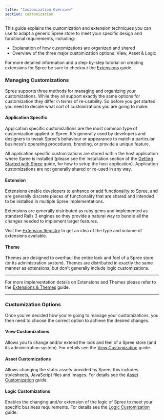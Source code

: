 ```yaml
---
title: "Customization Overview"
section: customization
---
```


This guide explains the customization and extension techniques you can
use to adapt a generic Spree store to meet your specific design and
functional requirements, including:

-   Explanation of how customizations are organized and shared
-   Overview of the three major customization options: View, Asset &
    Logic

For more detailed information and a step-by-step tutorial on creating
extensions for Spree be sure to checkout the
[Extensions](extensions_tutorial.html) guide.

### Managing Customizations

Spree supports three methods for managing and organizing your
customizations. While they all support exactly the same options for
customization they differ in terms of re-usability. So before you get
started you need to decide what sort of customizations you are going to
make.

#### Application Specific

Application specific customizations are the most common type of
customization applied to Spree. It's generally used by developers and
designers to tweak Spree's behaviour or appearance to match a particular
business's operating procedures, branding, or provide a unique feature.

All application specific customizations are stored within the host
application where Spree is installed (please see the Installation
section of the [Getting Started with Spree](getting_started_tutorial.html) guide,
for how to setup the host application). Application customizations are
not generally shared or re-used in any way.

#### Extension

Extensions enable developers to enhance or add functionality to Spree,
and are generally discrete pieces of functionality that are shared and
intended to be installed in multiple Spree implementations.

Extensions are generally distributed as ruby gems and implemented as
standard Rails 3 engines so they provide a natural way to bundle all the
changes needed to implement larger features.

Visit the [Extension Registry](http://spreecommerce.com/extensions) to
get an idea of the type and volume of extensions available.

#### Theme

Themes are designed to overhaul the entire look and feel of a Spree
store (or its administration system). Themes are distributed in exactly
the same manner as extensions, but don't generally include logic
customizations.

***
For more implementation details on Extensions and Themes please
refer to the [Extensions & Themes](extensions_tutorial.html) guide.
***

### Customization Options

Once you've decided how you're going to manage your customizations, you
then need to choose the correct option to achieve the desired changes.

#### View Customizations

Allows you to change and/or extend the look and feel of a Spree store
(and its administration system). For details see the [View
Customization](view_customization.html) guide.

#### Asset Customizations

Allows changing the static assets provided by Spree, this includes
stylesheets, JavaScript files and images. For details see the [Asset
Customization](asset_customization.html) guide.

#### Logic Customizations

Enables the changing and/or extension of the logic of Spree to meet your
specific business requirements. For details see the [Logic
Customization](logic_customization.html) guide.
